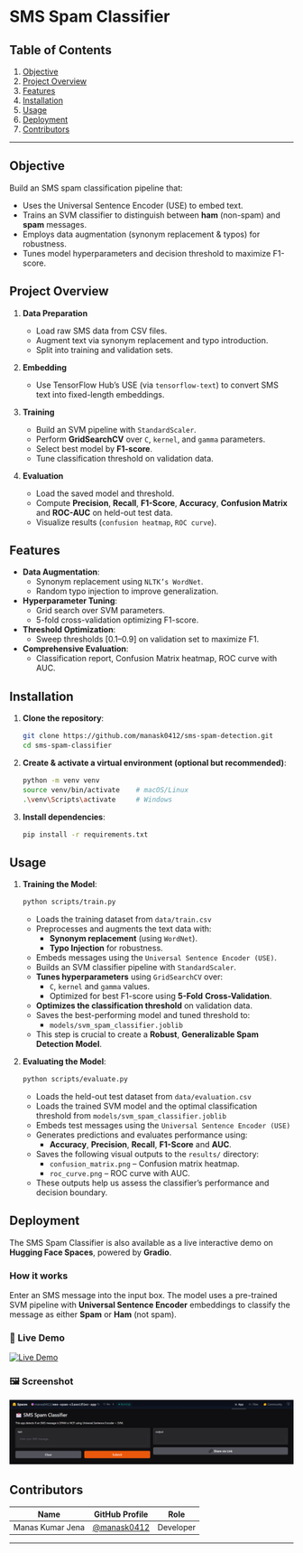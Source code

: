 # SMS Spam Classifier

## Table of Contents

1. [Objective](#objective)
2. [Project Overview](#project-overview)
3. [Features](#features)
4. [Installation](#installation)
5. [Usage](#usage)
6. [Deployment](#deployment)
7. [Contributors](#contributors)

---

## Objective

Build an SMS spam classification pipeline that:

- Uses the Universal Sentence Encoder (USE) to embed text.
- Trains an SVM classifier to distinguish between **ham** (non-spam) and **spam** messages.
- Employs data augmentation (synonym replacement & typos) for robustness.
- Tunes model hyperparameters and decision threshold to maximize F1-score.

## Project Overview

1. **Data Preparation**

   - Load raw SMS data from CSV files.
   - Augment text via synonym replacement and typo introduction.
   - Split into training and validation sets.

2. **Embedding**

   - Use TensorFlow Hub’s USE (via `tensorflow-text`) to convert SMS text into fixed-length embeddings.

3. **Training**

   - Build an SVM pipeline with `StandardScaler`.
   - Perform **GridSearchCV** over `C`, `kernel`, and `gamma` parameters.
   - Select best model by **F1-score**.
   - Tune classification threshold on validation data.

4. **Evaluation**
   - Load the saved model and threshold.
   - Compute **Precision**, **Recall**, **F1-Score**, **Accuracy**, **Confusion Matrix** and **ROC-AUC** on held-out test data.
   - Visualize results (`confusion heatmap`, `ROC curve`).

## Features

- **Data Augmentation**:
  - Synonym replacement using `NLTK’s WordNet`.
  - Random typo injection to improve generalization.
- **Hyperparameter Tuning**:
  - Grid search over SVM parameters.
  - 5-fold cross-validation optimizing F1-score.
- **Threshold Optimization**:
  - Sweep thresholds [0.1–0.9] on validation set to maximize F1.
- **Comprehensive Evaluation**:
  - Classification report, Confusion Matrix heatmap, ROC curve with AUC.

## Installation

1. **Clone the repository**:
   ```bash
   git clone https://github.com/manask0412/sms-spam-detection.git
   cd sms-spam-classifier
   ```
2. **Create & activate a virtual environment (optional but recommended)**:
   ```bash
   python -m venv venv
   source venv/bin/activate    # macOS/Linux
   .\venv\Scripts\activate     # Windows
   ```
3. **Install dependencies**:
   ```bash
   pip install -r requirements.txt
   ```

## Usage

1. **Training the Model**:

   ```bash
   python scripts/train.py
   ```

   - Loads the training dataset from `data/train.csv`
   - Preprocesses and augments the text data with:
     - **Synonym replacement** (using `WordNet`).
     - **Typo Injection** for robustness.
   - Embeds messages using the `Universal Sentence Encoder (USE)`.
   - Builds an SVM classifier pipeline with `StandardScaler`.
   - **Tunes hyperparameters** using `GridSearchCV` over:
     - `C`, `kernel` and `gamma` values.
     - Optimized for best F1-score using **5-Fold** **Cross-Validation**.
   - **Optimizes the classification threshold** on validation data.
   - Saves the best-performing model and tuned threshold to:
     - `models/svm_spam_classifier.joblib`
   - This step is crucial to create a **Robust**, **Generalizable Spam Detection Model**.

2. **Evaluating the Model**:
   ```bash
   python scripts/evaluate.py
   ```
   - Loads the held-out test dataset from `data/evaluation.csv`
   - Loads the trained SVM model and the optimal classification threshold from `models/svm_spam_classifier.joblib`
   - Embeds test messages using the `Universal Sentence Encoder (USE)`
   - Generates predictions and evaluates performance using:
     - **Accuracy**, **Precision**, **Recall**, **F1-Score** and **AUC**.
   - Saves the following visual outputs to the `results/` directory:
     - `confusion_matrix.png` – Confusion matrix heatmap.
     - `roc_curve.png` – ROC curve with AUC.
   - These outputs help us assess the classifier’s performance and decision boundary.

## Deployment

The SMS Spam Classifier is also available as a live interactive demo on **Hugging Face Spaces**, powered by **Gradio**.

### How it works

Enter an SMS message into the input box. The model uses a pre-trained SVM pipeline with **Universal Sentence Encoder** embeddings to classify the message as either **Spam** or **Ham** (not spam).

### 🔗 Live Demo

[![Live Demo](https://img.shields.io/badge/Live%20Demo-On%20HuggingFace-blue?style=flat-square&logo=huggingface)](https://huggingface.co/spaces/manas0412/sms-spam-classifier-app)

### 🖼️ Screenshot

![App Screenshot](results/demo_screenshot.png)

## Contributors

| Name             | GitHub Profile                               | Role      |
| ---------------- | -------------------------------------------- | --------- |
| Manas Kumar Jena | [@manask0412](https://github.com/manask0412) | Developer |

---
